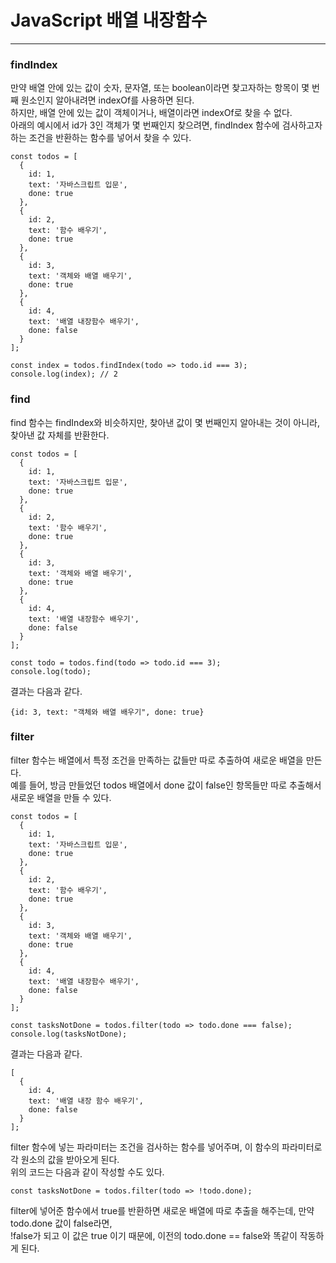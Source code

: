 # JavaScript 배열 내장함수
***
  
### findIndex
만약 배열 안에 있는 값이 숫자, 문자열, 또는 boolean이라면 찾고자하는 항목이 몇 번째 원소인지 알아내려면 indexOf를 사용하면 된다.  
하지만, 배열 안에 있는 값이 객체이거나, 배열이라면 indexOf로 찾을 수 없다.  
아래의 예시에서 id가 3인 객체가 몇 번째인지 찾으려면, findIndex 함수에 검사하고자 하는 조건을 반환하는 함수를 넣어서 찾을 수 있다.
```
const todos = [
  {
    id: 1,
    text: '자바스크립트 입문',
    done: true
  },
  {
    id: 2,
    text: '함수 배우기',
    done: true
  },
  {
    id: 3,
    text: '객체와 배열 배우기',
    done: true
  },
  {
    id: 4,
    text: '배열 내장함수 배우기',
    done: false
  }
];

const index = todos.findIndex(todo => todo.id === 3);
console.log(index); // 2
```
### find
find 함수는 findIndex와 비슷하지만, 찾아낸 값이 몇 번째인지 알아내는 것이 아니라, 찾아낸 값 자체를 반환한다.
```
const todos = [
  {
    id: 1,
    text: '자바스크립트 입문',
    done: true
  },
  {
    id: 2,
    text: '함수 배우기',
    done: true
  },
  {
    id: 3,
    text: '객체와 배열 배우기',
    done: true
  },
  {
    id: 4,
    text: '배열 내장함수 배우기',
    done: false
  }
];

const todo = todos.find(todo => todo.id === 3);
console.log(todo);
```
결과는 다음과 같다.
```
{id: 3, text: "객체와 배열 배우기", done: true}
```
### filter
filter 함수는 배열에서 특정 조건을 만족하는 값들만 따로 추출하여 새로운 배열을 만든다.  
예를 들어, 방금 만들었던 todos 배열에서 done 값이 false인 항목들만 따로 추출해서 새로운 배열을 만들 수 있다.
```
const todos = [
  {
    id: 1,
    text: '자바스크립트 입문',
    done: true
  },
  {
    id: 2,
    text: '함수 배우기',
    done: true
  },
  {
    id: 3,
    text: '객체와 배열 배우기',
    done: true
  },
  {
    id: 4,
    text: '배열 내장함수 배우기',
    done: false
  }
];

const tasksNotDone = todos.filter(todo => todo.done === false);
console.log(tasksNotDone);
```
결과는 다음과 같다.
```
[
  {
    id: 4,
    text: '배열 내장 함수 배우기',
    done: false
  }
];
```
filter 함수에 넣는 파라미터는 조건을 검사하는 함수를 넣어주며, 이 함수의 파라미터로 각 원소의 값을 받아오게 된다.  
위의 코드는 다음과 같이 작성할 수도 있다.
```
const tasksNotDone = todos.filter(todo => !todo.done);
```
filter에 넣어준 함수에서 true를 반환하면 새로운 배열에 따로 추출을 해주는데, 만약 todo.done 값이 false라면,  
!false가 되고 이 값은 true 이기 때문에, 이전의 todo.done == false와 똑같이 작동하게 된다.

